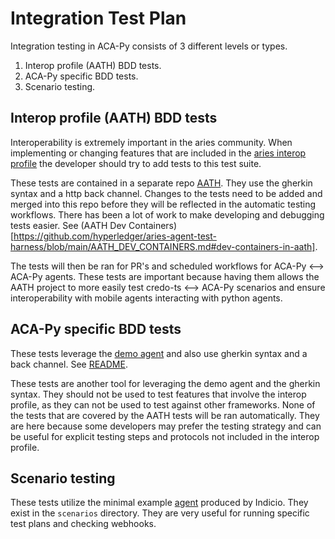 # Integration Test Plan

Integration testing in ACA-Py consists of 3 different levels or types.

1. Interop profile (AATH) BDD tests.
2. ACA-Py specific BDD tests.
3. Scenario testing.

## Interop profile (AATH) BDD tests

Interoperability is extremely important in the aries community. When implementing or changing features that are included in the [aries interop profile](https://github.com/hyperledger/aries-rfcs/blob/main/concepts/0302-aries-interop-profile/README.md) the developer should try to add tests to this test suite.

These tests are contained in a separate repo [AATH](https://github.com/hyperledger/aries-agent-test-harness). They use the gherkin syntax and a http back channel. Changes to the tests need to be added and merged into this repo before they will be reflected in the automatic testing workflows. There has been a lot of work to make developing and debugging tests easier. See (AATH Dev Containers)[https://github.com/hyperledger/aries-agent-test-harness/blob/main/AATH_DEV_CONTAINERS.md#dev-containers-in-aath].

The tests will then be ran for PR's and scheduled workflows for ACA-Py <--> ACA-Py agents. These tests are important because having them allows the AATH project to more easily test credo-ts <--> ACA-Py scenarios and ensure interoperability with mobile agents interacting with python agents.

## ACA-Py specific BDD tests

These tests leverage the [demo agent](../demo/README.md) and also use gherkin syntax and a back channel. See [README](./BDDTests.md).

These tests are another tool for leveraging the demo agent and the gherkin syntax. They should not be used to test features that involve the interop profile, as they can not be used to test against other frameworks. None of the tests that are covered by the AATH tests will be ran automatically. They are here because some developers may prefer the testing strategy and can be useful for explicit testing steps and protocols not included in the interop profile.  

## Scenario testing

These tests utilize the minimal example [agent](https://github.com/Indicio-tech/acapy-minimal-example) produced by Indicio. They exist in the `scenarios` directory. They are very useful for running specific test plans and checking webhooks.
